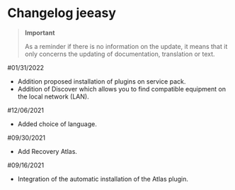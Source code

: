# Changelog jeeasy

>**Important**
>
>As a reminder if there is no information on the update, it means that it only concerns the updating of documentation, translation or text.

#01/31/2022

- Addition proposed installation of plugins on service pack.
- Addition of Discover which allows you to find compatible equipment on the local network (LAN).

#12/06/2021

- Added choice of language.

#09/30/2021

- Add Recovery Atlas.

#09/16/2021

- Integration of the automatic installation of the Atlas plugin.

